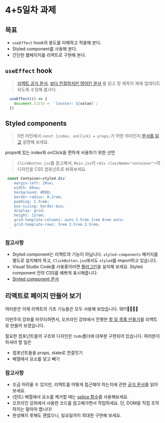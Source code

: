 # 4+5일차 과제
## 목표
- `useEffect` hook의 용도를 이해하고 적용해 본다.
- Styled component를 사용해 본다.
- 간단한 웹페이지를 리액트로 구현해 본다.

## `useEffect` hook

> [리액트 공식 문서](https://ko.reactjs.org/docs/hooks-reference.html#useeffect), 
> [보다 친절하지만 영어인 문서](https://ko.reactjs.org/docs/hooks-effect.html)
> 를 읽고 창 제목이 제때 업데이트 되도록 수정해 봅시다.
```jsx
  useEffect(() => {
    document.title =  `Counter: ${value}`;
  })
  ```

## Styled components


> 5번 러인에서 `const {index, onClick} = props;`가 어떤 의미인지
> [문서를 읽고](https://poiemaweb.com/es6-destructuring#2-%EA%B0%9D%EC%B2%B4-%EB%94%94%EC%8A%A4%ED%8A%B8%EB%9F%AD%EC%B2%98%EB%A7%81-object-destructuring)
> 설명해 보세요.

props에 있는 index와 onClick을 편하게 사용하기 위한 선언


> `ClickButton.jsx`를 참고해서,
> `Main.jsx`의 `<div className="container">`의 디자인을
> CSS 컴포넌트로 바꿔보세요.
```jsx
 const Container=styled.div`
    margin-left: 20vw;
    width: 60vw;
    background: #DDD;
    border-radius: 0.2rem;
    padding: 1.5rem;
    box-sizing: border-box;
    display: grid;
    height: 11rem;
    grid-template-columns: auto 2.5rem 1rem 8rem auto;
    grid-template-rows: 3rem 2.5rem 2.5rem;
  `
```
### 참고사항
- Styled component는 리액트의 기능이 아닙니다.
`styled-components` 패키지를 별도로 설치해야 하고,
`ClickButton.jsx`에서도 `styled`를 import하고 있습니다.
- Visual Studio Code를 사용중이라면
[플러그인](https://marketplace.visualstudio.com/items?itemName=jpoissonnier.vscode-styled-components)을 설치해 보세요.
Styled component 안의 CSS를 예쁘게 표시해줍니다.
- [Styled component 문서](https://www.styled-components.com/docs/basics#getting-started)

## 리액트로 페이지 만들어 보기
여러분은 이제 리액트의 기초 기능들은 모두 사용해 보았습니다. 와!!!👏👏👏👏

이번주의 강좌를 마무리하면서, 
오프라인 강좌에서 진행한 [할 일 목록 만들기](https://codepen.io/jungnoh/full/LYEZvyN)를 리액트로 만들어 보겠습니다.

필요한 컴포넌트들의 구조와 디자인은 `todo`폴더에 대부분 구현되어 있습니다. 여러분이 하셔야 할 일은
- 컴포넌트들을 props, state로 연결짓기
- 배열에서 요소를 넣고 빼기


### 참고사항
- 조금 어려울 수 있지만, 리액트를 어떻게 접근해야 하는지에 관한
[공식 문서](https://ko.reactjs.org/docs/thinking-in-react.html)를
읽어보세요.
- (힌트) 배열애서 요소를 제거할 때는
[splice 함수](https://developer.mozilla.org/ko/docs/Web/JavaScript/Reference/Global_Objects/Array/splice)를
사용해보세요.
- 오프라인 강좌에서 사용한 코드를 참고해가면서 작업하세요. 단, DOM을 직접 조작하지는 말아야 합니다!
- 완성해지 못해도 괜찮으니, 일요일까지 최대한 구현해 보세요.
